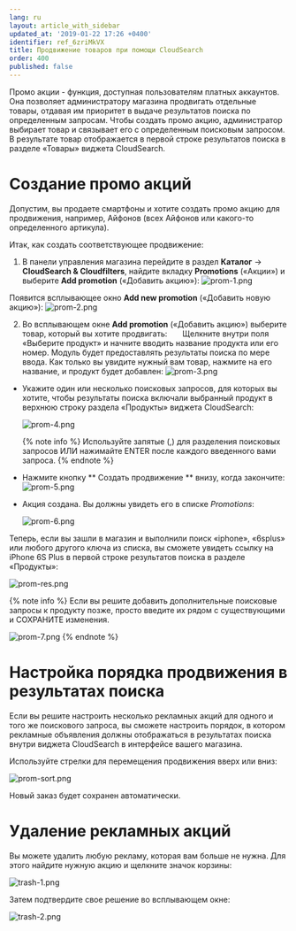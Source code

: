 ```yaml
---
lang: ru
layout: article_with_sidebar
updated_at: '2019-01-22 17:26 +0400'
identifier: ref_6zriMkVX
title: Продвижение товаров при помощи CloudSearch
order: 400
published: false
---
```

Промо акции - функция, доступная пользователям платных аккаунтов. Она позволяет администратору магазина продвигать отдельные товары, отдавая им приоритет в выдаче результатов поиска по определенным запросам. Чтобы создать промо акцию, администратор выбирает товар и связывает его с определенным поисковым запросом. В результате товар отображается в первой строке результатов поиска в разделе «Товары» виджета CloudSearch.

# Создание промо акций

Допустим, вы продаете смартфоны и хотите создать промо акцию для продвижения, например, Айфонов (всех Айфонов или какого-то определенного артикула). 

Итак, как создать соответствующее продвижение:

1. В панели управления магазина перейдите в раздел **Каталог** -> **CloudSearch & Cloudfilters**, найдите вкладку **Promotions** («Акции») и выберите **Add promotion** («Добавить акцию»):
  ![prom-1.png]({{site.baseurl}}/attachments/ref_0OurnBzC/prom-1.png)
  
  Появится всплывающее окно **Add new promotion** («Добавить новую акцию»):
  ![prom-2.png]({{site.baseurl}}/attachments/ref_0OurnBzC/prom-2.png)
  
2. Во всплывающем окне **Add promotion** («Добавить акцию») выберите товар, который вы хотите продвигать:
  
   Щелкните внутри поля «Выберите продукт» и начните вводить название продукта или его номер. Модуль будет предоставлять результаты поиска по мере ввода. Как только вы увидите нужный вам товар, нажмите на его название, и продукт будет добавлен:
   ![prom-3.png]({{site.baseurl}}/attachments/ref_0OurnBzC/prom-3.png)
  
* Укажите один или несколько поисковых запросов, для которых вы хотите, чтобы результаты поиска включали выбранный продукт в верхнюю строку раздела «Продукты» виджета CloudSearch:
  
   ![prom-4.png]({{site.baseurl}}/attachments/ref_0OurnBzC/prom-4.png)  
   
   {% note info %}
   Используйте запятые (,) для разделения поисковых запросов ИЛИ нажимайте ENTER после каждого введенного вами запроса.
   {% endnote %}

* Нажмите кнопку ** Создать продвижение ** внизу, когда закончите:
  ![prom-5.png]({{site.baseurl}}/attachments/ref_0OurnBzC/prom-5.png)

* Акция создана. Вы должны увидеть его в списке _Promotions_:
  
  ![prom-6.png]({{site.baseurl}}/attachments/ref_0OurnBzC/prom-6.png)

Теперь, если вы зашли в магазин и выполнили поиск «iphone», «6splus» или любого другого ключа из списка, вы сможете увидеть ссылку на iPhone 6S Plus в первой строке результатов поиска в разделе «Продукты»:

![prom-res.png]({{site.baseurl}}/attachments/ref_0OurnBzC/prom-res.png)

{% note info %}
Если вы решите добавить дополнительные поисковые запросы к продукту позже, просто введите их рядом с существующими и СОХРАНИТЕ изменения.

![prom-7.png]({{site.baseurl}}/attachments/ref_0OurnBzC/prom-7.png)
{% endnote %}


# Настройка порядка продвижения в результатах поиска

Если вы решите настроить несколько рекламных акций для одного и того же поискового запроса, вы сможете настроить порядок, в котором рекламные объявления должны отображаться в результатах поиска внутри виджета CloudSearch в интерфейсе вашего магазина.

Используйте стрелки для перемещения продвижения вверх или вниз:

![prom-sort.png]({{site.baseurl}}/attachments/ref_0OurnBzC/prom-sort.png)

Новый заказ будет сохранен автоматически.

# Удаление рекламных акций

Вы можете удалить любую рекламу, которая вам больше не нужна.
Для этого найдите нужную акцию и щелкните значок корзины:

![trash-1.png]({{site.baseurl}}/attachments/ref_0OurnBzC/trash-1.png)

Затем подтвердите свое решение во всплывающем окне:

![trash-2.png]({{site.baseurl}}/attachments/ref_0OurnBzC/trash-2.png)
